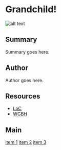 # Grandchild!

![alt text](http://example.org/image)

## Summary

Summary goes here.

## Author

Author goes here.

## Resources

- [LoC](http://loc.gov)
- [WGBH](http://wgbh.org)

## Main

[item 1](/catalog/cpb-aacip_80-12893j6c)
[item 2](/catalog/cpb-aacip_37-31cjt2qs)
[item 3](/catalog/cpb-aacip_192-1937pxnq "fuller description")

